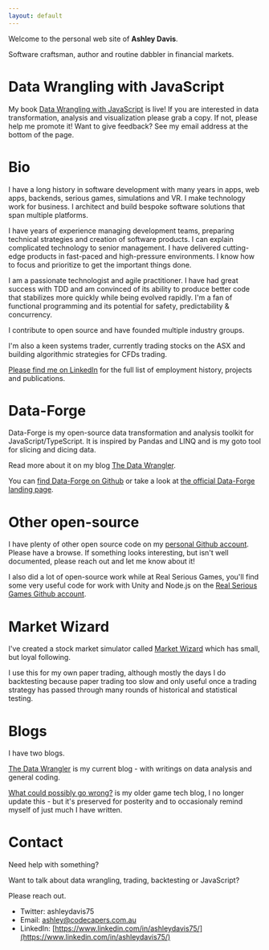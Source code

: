 ```yaml
---
layout: default
---
```


Welcome to the personal web site of **Ashley Davis**. 

Software craftsman, author and routine dabbler in financial markets.

# Data Wrangling with JavaScript

My book [Data Wrangling with JavaScript](http://bit.ly/2t2cJu2) is live! If you are interested in data transformation, analysis and visualization please grab a copy. If not, please help me promote it! Want to give feedback? See my email address at the bottom of the page.

# Bio

I have a long history in software development with many years in apps, web apps, backends, serious games, simulations and VR. I make  technology work for business. I architect and build bespoke software solutions that span multiple platforms.

I have years of experience managing development teams, preparing technical strategies and creation of software products. I can explain complicated technology to senior management. I have delivered cutting-edge products in fast-paced and high-pressure environments. I know how to focus and prioritize to get the important things done. 

I am a passionate technologist and agile practitioner. I have had great success with TDD and am convinced of its ability to produce better code that stabilizes more quickly while being evolved rapidly. I'm a fan of functional programming and its potential for safety, predictability & concurrency. 

I contribute to open source and have founded multiple industry groups.

I'm also a keen systems trader, currently trading stocks on the ASX and building algorithmic strategies for CFDs trading.

[Please find me on LinkedIn](https://www.linkedin.com/in/ashleydavis75/) for the full list of employment history, projects and publications.

# Data-Forge

Data-Forge is my open-source data transformation and analysis toolkit for JavaScript/TypeScript. It is inspired by Pandas and LINQ and is my goto tool for slicing and dicing data.

Read more about it on my blog [The Data Wrangler](http://www.the-data-wrangler.com/data-forge-v1-launch/).

You can [find Data-Forge on Github](https://github.com/data-forge/data-forge-ts) or take a look at [the official Data-Forge landing page](http://www.data-forge-js.com/).

# Other open-source

I have plenty of other open source code on my [personal Github account](https://github.com/ashleydavis). Please have a browse. If something looks interesting, but isn't well documented, please reach out and let me know about it!

I also did a lot of open-source work while at Real Serious Games, you'll find some very useful code for work with Unity and Node.js on the [Real Serious Games Github account](https://github.com/real-serious-games).

# Market Wizard

I've created a stock market simulator called [Market Wizard](https://www.market-wizard.com.au/) which has small, but loyal following. 

I use this for my own paper trading, although mostly the days I do backtesting because paper trading too slow and only useful once a trading strategy has passed through many rounds of historical and statistical testing.

# Blogs

I have two blogs.

[The Data Wrangler](http://www.the-data-wrangler.com/) is my current blog - with writings on data analysis and general coding.

[What could possibly go wrong?](http://www.what-could-possibly-go-wrong.com/) is my older game tech blog, I no longer update this - but it's preserved for posterity and to occasionaly remind myself of just much I have written.

# Contact

Need help with something? 

Want to talk about data wrangling, trading, backtesting or JavaScript?

Please reach out.

- Twitter: ashleydavis75
- Email: ashley@codecapers.com.au
- LinkedIn: [https://www.linkedin.com/in/ashleydavis75/](https://www.linkedin.com/in/ashleydavis75/)

